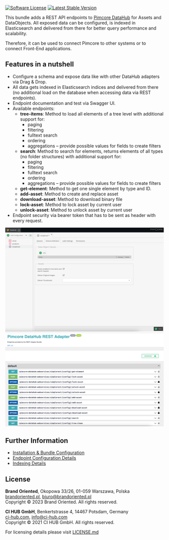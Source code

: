[![Software License](https://img.shields.io/badge/license-GPLv3-brightgreen.svg?style=flat-square)](LICENSE.md)
[![Latest Stable Version](https://img.shields.io/packagist/v/w/simple-rest-adapter-bundle.svg?style=flat-square)](https://packagist.org/packages/ci-hub/simple-rest-adapter-bundle)

This bundle adds a REST API endpoints to [Pimcore DataHub](https://github.com/pimcore/data-hub)
for Assets and DataObjects. All exposed data can be configured, is indexed in Elasticsearch and delivered from there
for better query performance and scalability.

Therefore, it can be used to connect Pimcore to other systems or to connect Front-End applications.

## Features in a nutshell
* Configure a schema and expose data like with other DataHub adapters via Drag & Drop.
* All data gets indexed in Elasticsearch indices and delivered from there (no additional load on the database
  when accessing data via REST endpoints).
* Endpoint documentation and test via Swagger UI.
* Available endpoints:
  * **tree-items**: Method to load all elements of a tree level with additional support for:
    * paging
    * filtering
    * fulltext search
    * ordering
    * aggregations – provide possible values for fields to create filters
  * **search**: Method to search for elements, returns elements of all types (no folder structures)
    with additional support for:
    * paging
    * filtering
    * fulltext search
    * ordering
    * aggregations – provide possible values for fields to create filters
  * **get-element**: Method to get one single element by type and ID.
  * **add-asset**: Method to create and replace asset
  * **download-asset**: Method to download binary file
  * **lock-asset**: Method to lock asset by current user
  * **unlock-asset**: Method to unlock asset by current user
* Endpoint security via bearer token that has to be sent as header with every request.

![Schema Configuration](docs/images/schema.png "Schema Configuration")
![Swagger UI](docs/images/swagger_ui.png "Swagger UI")

## Further Information
* [Installation & Bundle Configuration](docs/00-installation-configuration.md)
* [Endpoint Configuration Details](docs/01-endpoint-configuration.md)
* [Indexing Details](docs/02-indexing.md)

## License

**Brand Oriented**, Okopowa 33/26, 01-059 Warszawa, Polska  
[brandoriented.pl](https://brandoriented.pl), biuro@brandoriented.pl  
Copyright © 2023 Brand Oriented. All rights reserved.

**CI HUB GmbH**, Benkertstrasse 4, 14467 Potsdam, Germany  
[ci-hub.com](https://ci-hub.com), info@ci-hub.com  
Copyright © 2021 CI HUB GmbH. All rights reserved.

For licensing details please visit [LICENSE.md](LICENSE.md)
